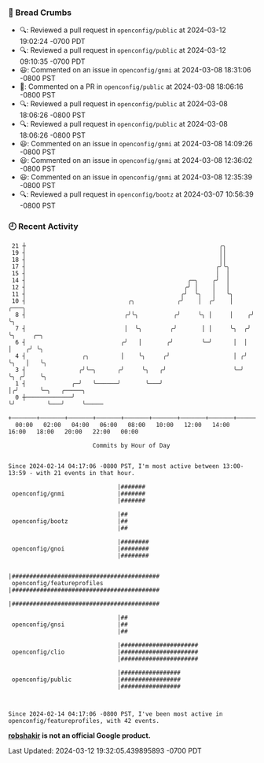 ### 🍞 Bread Crumbs

 * 🔍: Reviewed a pull request in  `openconfig/public` at 2024-03-12 19:02:24 -0700 PDT
 * 🔍: Reviewed a pull request in  `openconfig/public` at 2024-03-12 09:10:35 -0700 PDT
 * 😃: Commented on an issue in `openconfig/gnmi` at 2024-03-08 18:31:06 -0800 PST
 * 💬: Commented on a PR in  `openconfig/public` at 2024-03-08 18:06:16 -0800 PST
 * 🔍: Reviewed a pull request in  `openconfig/public` at 2024-03-08 18:06:26 -0800 PST
 * 🔍: Reviewed a pull request in  `openconfig/public` at 2024-03-08 18:06:26 -0800 PST
 * 😃: Commented on an issue in `openconfig/gnmi` at 2024-03-08 14:09:26 -0800 PST
 * 😃: Commented on an issue in `openconfig/gnmi` at 2024-03-08 12:36:02 -0800 PST
 * 😃: Commented on an issue in `openconfig/gnmi` at 2024-03-08 12:35:39 -0800 PST
 * 🔍: Reviewed a pull request in  `openconfig/bootz` at 2024-03-07 10:56:39 -0800 PST

### 🕘 Recent Activity
```
 21 ┼                                                       ╭╮
 19 ┤                                                       ││
 18 ┤                                                       ││
 17 ┤                                                      ╭╯╰╮
 15 ┤                                                      │  │
 14 ┤                                              ╭─╮    ╭╯  │
 12 ┤                                             ╭╯ │    │   │
 11 ┤                                            ╭╯  ╰╮   │   ╰╮
 10 ┤                             ╭╮            ╭╯    │  ╭╯    │     ╭───╮
  8 ┤                            ╭╯╰╮          ╭╯     ╰╮ │     │    ╭╯   ╰╮
  7 ┤                            │  ╰╮        ╭╯       │ │     ╰╮  ╭╯     ╰╮     ╭─╮
  6 ┤                           ╭╯   │       ╭╯        ╰─╯      │  │       │    ╭╯ ╰╮
  4 ┤                ╭╮         │    ╰╮     ╭╯                  │ ╭╯       ╰╮   │   ╰╮
  3 ┤               ╭╯╰─╮      ╭╯     ╰╮   ╭╯                   ╰─╯         ╰╮ ╭╯    ╰╮
  1 ┤             ╭─╯   ╰──────╯       ╰───╯                                 │╭╯      ╰─╮   ╭─────╮
  0 ┼─────────────╯                                                          ╰╯         ╰───╯     ╰─────
    +───────+───────+───────+───────+───────+───────+───────+───────+───────+───────+───────+───────+────
  00:00   02:00   04:00   06:00   08:00   10:00   12:00   14:00   16:00   18:00   20:00   22:00   00:00   

						Commits by Hour of Day


Since 2024-02-14 04:17:06 -0800 PST, I'm most active between 13:00-13:59 - with 21 events in that hour.

```



```
                               |#######
 openconfig/gnmi               |#######
                               |#######

                               |##
 openconfig/bootz              |##
                               |##

                               |########
 openconfig/gnoi               |########
                               |########

                               |##########################################
 openconfig/featureprofiles    |##########################################
                               |##########################################

                               |##
 openconfig/gnsi               |##
                               |##

                               |######################
 openconfig/clio               |######################
                               |######################

                               |#################
 openconfig/public             |#################
                               |#################



Since 2024-02-14 04:17:06 -0800 PST, I've been most active in openconfig/featureprofiles, with 42 events.

```
**[robshakir](mailto:robjs@google.com) is not an official Google product.**  


Last Updated: 2024-03-12 19:32:05.439895893 -0700 PDT
